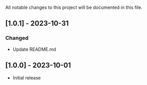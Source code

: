 All notable changes to this project will be documented in this file.

## [1.0.1] - 2023-10-31

### Changed
- Update README.md


## [1.0.0] - 2023-10-01

- Initial release